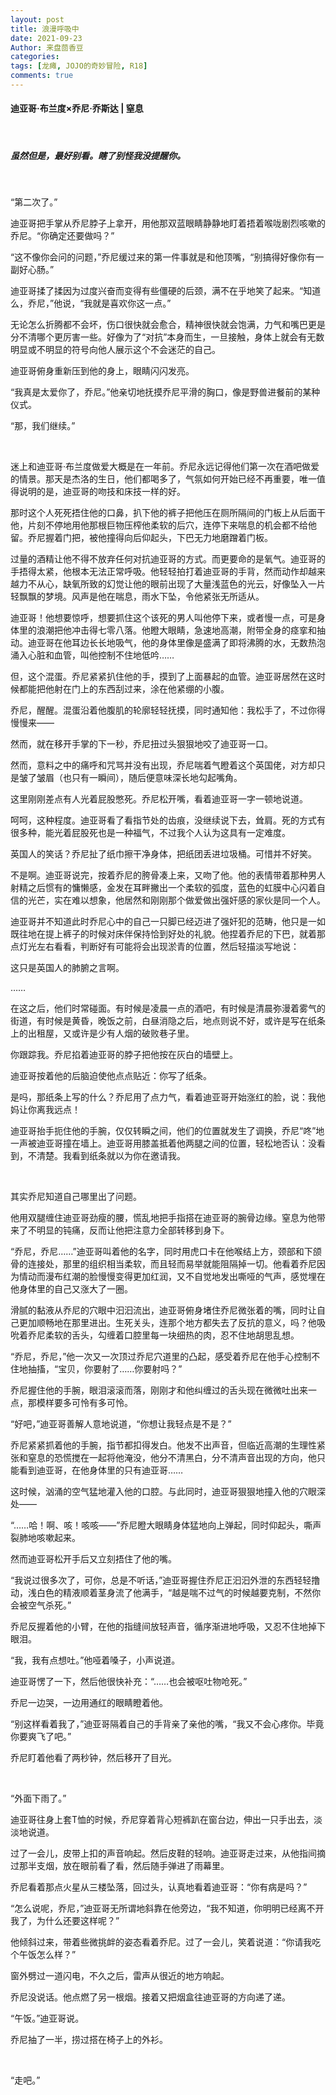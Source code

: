 ```yaml
---
layout: post
title: 浪漫呼吸中
date: 2021-09-23
Author: 来盘茴香豆
categories: 
tags: [龙瘫, JOJO的奇妙冒险, R18]
comments: true
--- 
```



#### 迪亚哥·布兰度×乔尼·乔斯达 | 窒息

<br/>

##### 虽然但是，最好别看。瞎了别怪我没提醒你。

<br/>

“第二次了。”

迪亚哥把手掌从乔尼脖子上拿开，用他那双蓝眼睛静静地盯着捂着喉咙剧烈咳嗽的乔尼。“你确定还要做吗？”

“这不像你会问的问题，”乔尼缓过来的第一件事就是和他顶嘴，“别搞得好像你有一副好心肠。”

迪亚哥揉了揉因为过度兴奋而变得有些僵硬的后颈，满不在乎地笑了起来。“知道么，乔尼，”他说，“我就是喜欢你这一点。”

无论怎么折腾都不会坏，伤口很快就会愈合，精神很快就会饱满，力气和嘴巴更是分不清哪个更厉害一些。好像为了“对抗”本身而生，一旦接触，身体上就会有无数明显或不明显的符号向他人展示这个不会迷茫的自己。

迪亚哥俯身重新压到他的身上，眼睛闪闪发亮。

“我真是太爱你了，乔尼。”他亲切地抚摸乔尼平滑的胸口，像是野兽进餐前的某种仪式。

“那，我们继续。”

<br/>

迷上和迪亚哥·布兰度做爱大概是在一年前。乔尼永远记得他们第一次在酒吧做爱的情景。那天是杰洛的生日，他们都喝多了，气氛如何开始已经不再重要，唯一值得说明的是，迪亚哥的吻技和床技一样的好。

那时这个人死死捂住他的口鼻，扒下他的裤子把他压在厕所隔间的门板上从后面干他，片刻不停地用他那根巨物压榨他柔软的后穴，连停下来喘息的机会都不给他留。乔尼握着门把，被他撞得向后仰起头，下巴无力地磨蹭着门板。

过量的酒精让他不得不放弃任何对抗迪亚哥的方式。而更要命的是氧气。迪亚哥的手捂得太紧，他根本无法正常呼吸。他轻轻拍打着迪亚哥的手背，然而动作却越来越力不从心，缺氧所致的幻觉让他的眼前出现了大量浅蓝色的光云，好像坠入一片轻飘飘的梦境。风声是他在喘息，雨水下坠，令他紧张无所适从。

迪亚哥！他想要惊呼，想要抓住这个该死的男人叫他停下来，或者慢一点，可是身体里的浪潮把他冲击得七零八落。他瞪大眼睛，急速地高潮，附带全身的痉挛和抽动。迪亚哥在他耳边长长地吸气，他的身体里像是盛满了即将沸腾的水，无数热泡涌入心脏和血管，叫他控制不住地低吟……

但，这个混蛋。乔尼紧紧扒住他的手，摸到了上面暴起的血管。迪亚哥居然在这时候都能把他射在门上的东西刮过来，涂在他紧绷的小腹。

乔尼，醒醒。混蛋沿着他腹肌的轮廓轻轻抚摸，同时通知他：我松手了，不过你得慢慢来——

然而，就在移开手掌的下一秒，乔尼扭过头狠狠地咬了迪亚哥一口。

然而，意料之中的痛呼和咒骂并没有出现，乔尼喘着气瞪着这个英国佬，对方却只是皱了皱眉（也只有一瞬间），随后便意味深长地勾起嘴角。

这里刚刚差点有人光着屁股憋死。乔尼松开嘴，看着迪亚哥一字一顿地说道。

呵呵，这种程度。迪亚哥看了看指节处的齿痕，没继续说下去，耸肩。死的方式有很多种，能光着屁股死也是一种福气，不过我个人认为这具有一定难度。

英国人的笑话？乔尼扯了纸巾擦干净身体，把纸团丢进垃圾桶。可惜并不好笑。

不是啊。迪亚哥说完，按着乔尼的胯骨凑上来，又吻了他。他的表情带着那种男人射精之后惯有的慵懒感，金发在耳畔撇出一个柔软的弧度，蓝色的虹膜中心闪着自信的光芒，实在难以想象，他居然和刚刚那个做爱做出强奸感的家伙是同一个人。

迪亚哥并不知道此时乔尼心中的自己一只脚已经迈进了强奸犯的范畴，他只是一如既往地在提上裤子的时候对床伴保持恰到好处的礼貌。他捏着乔尼的下巴，就着那点灯光左右看看，判断好有可能将会出现淤青的位置，然后轻描淡写地说：

这只是英国人的肺腑之言啊。

……

在这之后，他们时常碰面。有时候是凌晨一点的酒吧，有时候是清晨弥漫着雾气的街道，有时候是黄昏，晚饭之前，白昼消隐之后，地点则说不好，或许是写在纸条上的出租屋，又或许是少有人烟的破败巷子里。

你跟踪我。乔尼掐着迪亚哥的脖子把他按在灰白的墙壁上。

迪亚哥按着他的后脑迫使他点点贴近：你写了纸条。

是吗，那纸条上写的什么？乔尼用了点力气，看着迪亚哥开始涨红的脸，说：我他妈让你离我远点！

迪亚哥抬手扼住他的手腕，仅仅转瞬之间，他们的位置就发生了调换，乔尼“咚”地一声被迪亚哥撞在墙上。迪亚哥用膝盖抵着他两腿之间的位置，轻松地否认：没看到，不清楚。我看到纸条就以为你在邀请我。

 <br/>

其实乔尼知道自己哪里出了问题。

他用双腿缠住迪亚哥劲瘦的腰，慌乱地把手指搭在迪亚哥的腕骨边缘。窒息为他带来了不明显的钝痛，反而让他把注意力全部转移到身下。

“乔尼，乔尼……”迪亚哥叫着他的名字，同时用虎口卡在他喉结上方，颈部和下颌骨的连接处，那里的组织相当柔软，而且轻而易举就能阻隔掉一切。他看着乔尼因为情动而漫布红潮的脸慢慢变得更加红润，又不自觉地发出嘶哑的气声，感觉埋在他身体里的自己又涨大了一圈。

滑腻的黏液从乔尼的穴眼中汩汩流出，迪亚哥俯身堵住乔尼微张着的嘴，同时让自己更加顺畅地在那里进出。生死关头，连那个地方都失去了反抗的意义，吗？他吸吮着乔尼柔软的舌头，勾缠着口腔里每一块细热的肉，忍不住地胡思乱想。

“乔尼，乔尼，”他一次又一次顶过乔尼穴道里的凸起，感受着乔尼在他手心控制不住地抽搐，“宝贝，你要射了……你要射吗？”

乔尼握住他的手腕，眼泪滚滚而落，刚刚才和他纠缠过的舌头现在微微吐出来一点，那模样要多可怜有多可怜。

“好吧，”迪亚哥善解人意地说道，“你想让我轻点是不是？”

乔尼紧紧抓着他的手腕，指节都扣得发白。他发不出声音，但临近高潮的生理性紧张和窒息的恐慌搅在一起将他淹没，他分不清黑白，分不清声音出现的方向，他只能看到迪亚哥，在他身体里的只有迪亚哥……

这时候，汹涌的空气猛地灌入他的口腔。与此同时，迪亚哥狠狠地撞入他的穴眼深处——

“……哈！啊、咳！咳咳——”乔尼瞪大眼睛身体猛地向上弹起，同时仰起头，嘶声裂肺地咳嗽起来。

然而迪亚哥松开手后又立刻捂住了他的嘴。

“我说过很多次了，可你，总是不听话，”迪亚哥握住乔尼正汩汩外泄的东西轻轻撸动，浅白色的精液顺着茎身流了他满手，“越是喘不过气的时候越要克制，不然你会被空气杀死。”

乔尼反握着他的小臂，在他的指缝间放轻声音，循序渐进地呼吸，又忍不住地掉下眼泪。

“我，我有点想吐。”他哑着嗓子，小声说道。

迪亚哥愣了一下，然后他很快补充：“……也会被呕吐物呛死。”

乔尼一边哭，一边用通红的眼睛瞪着他。

“别这样看着我了，”迪亚哥隔着自己的手背亲了亲他的嘴，“我又不会心疼你。毕竟你要爽飞了吧。”

乔尼盯着他看了两秒钟，然后移开了目光。

 <br/>

“外面下雨了。”

迪亚哥往身上套T恤的时候，乔尼穿着背心短裤趴在窗台边，伸出一只手出去，淡淡地说道。

过了一会儿，皮带上扣的声音响起。然后皮鞋的轻响。迪亚哥走过来，从他指间摘过那半支烟，放在眼前看了看，然后随手弹进了雨幕里。

乔尼看着那点火星从三楼坠落，回过头，认真地看着迪亚哥：“你有病是吗？”

“怎么说呢，乔尼，”迪亚哥无所谓地斜靠在他旁边，“我不知道，你明明已经离不开我了，为什么还要这样呢？”

他倾斜过来，带着些微挑衅的姿态看着乔尼。过了一会儿，笑着说道：“你请我吃个午饭怎么样？”

窗外劈过一道闪电，不久之后，雷声从很近的地方响起。

乔尼没说话。他点燃了另一根烟。接着又把烟盒往迪亚哥的方向递了递。

“午饭。”迪亚哥说。

乔尼抽了一半，捞过搭在椅子上的外衫。

 <br/>

“走吧。”

 <br/>
